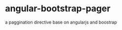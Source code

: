 angular-bootstrap-pager
=======================

a paggination directive base on angularjs and boostrap 
